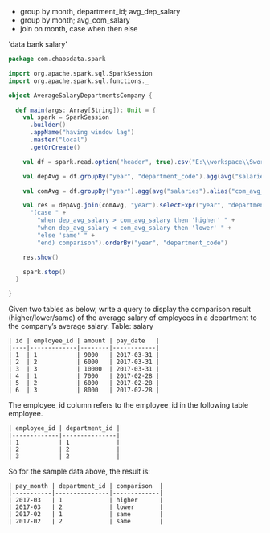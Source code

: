 - group by month, department_id; avg_dep_salary
- group by month; avg_com_salary
- join on month, case when then else



'data bank salary'

```scala
package com.chaosdata.spark

import org.apache.spark.sql.SparkSession
import org.apache.spark.sql.functions._

object AverageSalaryDepartmentsCompany {

  def main(args: Array[String]): Unit = {
    val spark = SparkSession
      .builder()
      .appName("having window lag")
      .master("local")
      .getOrCreate()

    val df = spark.read.option("header", true).csv("E:\\workspace\\SwordOffer-master\\src\\main\\resources\\employee.csv")

    val depAvg = df.groupBy("year", "department_code").agg(avg("salaries").alias("dep_avg_salary"))

    val comAvg = df.groupBy("year").agg(avg("salaries").alias("com_avg_salary"))

    val res = depAvg.join(comAvg, "year").selectExpr("year", "department_code", "dep_avg_salary", "com_avg_salary",
      "(case " +
        "when dep_avg_salary > com_avg_salary then 'higher' " +
        "when dep_avg_salary < com_avg_salary then 'lower' " +
        "else 'same' " +
        "end) comparison").orderBy("year", "department_code")

    res.show()

    spark.stop()
  }

}
```





Given two tables as below, write a query to display the comparison result (higher/lower/same) of the average salary of employees in a department to the company’s average salary.
Table: salary

```
| id | employee_id | amount | pay_date   |
|----|-------------|--------|------------|
| 1  | 1           | 9000   | 2017-03-31 |
| 2  | 2           | 6000   | 2017-03-31 |
| 3  | 3           | 10000  | 2017-03-31 |
| 4  | 1           | 7000   | 2017-02-28 |
| 5  | 2           | 6000   | 2017-02-28 |
| 6  | 3           | 8000   | 2017-02-28 |
```

The employee_id column refers to the employee_id in the following table employee.

```
| employee_id | department_id |
|-------------|---------------|
| 1           | 1             |
| 2           | 2             |
| 3           | 2             |
```

So for the sample data above, the result is:

```
| pay_month | department_id | comparison  |
|-----------|---------------|-------------|
| 2017-03   | 1             | higher      |
| 2017-03   | 2             | lower       |
| 2017-02   | 1             | same        |
| 2017-02   | 2             | same        |
```

